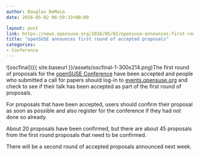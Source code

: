 ```yaml
---
author: Douglas DeMaio
date: 2016-05-02 06:59:33+00:00

layout: post
link: https://news.opensuse.org/2016/05/02/opensuse-announces-first-round-of-accepted-proposals/
title: "openSUSE announces first round of accepted proposals"
categories:
- Conference
---
```

![oscfinal]({{ site.baseurl }}/assets/oscfinal-1-300x214.png)The first round of proposals for the [openSUSE Conference](https://events.opensuse.org/conference/oSC16) have been accepted and people who submitted a call for papers should log-in to [events.opensuse.org](https://events.opensuse.org) and check to see if their talk has been accepted as part of the first round of proposals.

For proposals that have been accepted, users should confirm their proposal as soon as possible and also register for the conference if they had not done so already.

About 20 proposals have been confirmed, but there are about 45 proposals from the first round proposals that need to be confirmed.

There will be a second round of accepted proposals announced next week.		
